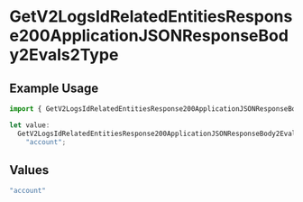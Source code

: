 # GetV2LogsIdRelatedEntitiesResponse200ApplicationJSONResponseBody2Evals2Type

## Example Usage

```typescript
import { GetV2LogsIdRelatedEntitiesResponse200ApplicationJSONResponseBody2Evals2Type } from "orq-poc-typescript-multi-env-version/models/operations";

let value:
  GetV2LogsIdRelatedEntitiesResponse200ApplicationJSONResponseBody2Evals2Type =
    "account";
```

## Values

```typescript
"account"
```